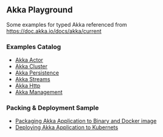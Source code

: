 ## Akka Playground

Some examples for typed Akka referenced from https://doc.akka.io/docs/akka/current

### Examples Catalog 

* [Akka Actor](./src/main/scala/com/github/al/assad/akka/Actor)
* [Akka Cluster](./src/main/scala/com/github/al/assad/akka/Cluster)
* [Akka Persistence](./src/main/scala/com/github/al/assad/akka/Persistence)
* [Akka Streams](./src/main/scala/com/github/al/assad/akka/Streams)
* [Akka Http](./src/main/scala/com/github/al/assad/akka/Http)
* [Akka Management](./src/main/scala/com/github/al/assad/akka/Management)

### Packing & Deployment Sample 

* [Packaging Akka Application to Binary and Docker image](./packing-sample)
* [Deploying Akka Application to Kubernets](./k8s-sample)

<br>

